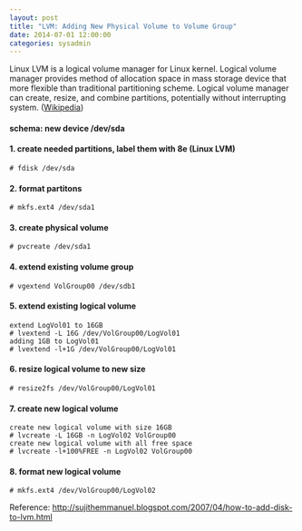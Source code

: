 ```yaml
---
layout: post
title: "LVM: Adding New Physical Volume to Volume Group"
date: 2014-07-01 12:00:00
categories: sysadmin
---
```


Linux LVM is a logical volume manager for Linux kernel. Logical volume manager provides method of allocation space in mass storage device that more flexible than traditional partitioning scheme. Logical volume manager can create, resize, and combine partitions, potentially without interrupting system. ([Wikipedia](http://en.wikipedia.org/wiki/Logical_Volume_Manager_(Linux)))

#### schema: new device /dev/sda

#### 1. create needed partitions, label them with 8e (Linux LVM)
    # fdisk /dev/sda
#### 2. format partitons
	# mkfs.ext4 /dev/sda1
#### 3. create physical volume
	# pvcreate /dev/sda1
####  4. extend existing volume group
	# vgextend VolGroup00 /dev/sdb1
#### 5. extend existing logical volume
	extend LogVol01 to 16GB
	# lvextend -L 16G /dev/VolGroup00/LogVol01
	adding 1GB to LogVol01
	# lvextend -l+1G /dev/VolGroup00/LogVol01
#### 6. resize logical volume to new size
	# resize2fs /dev/VolGroup00/LogVol01
#### 7. create new logical volume
	create new logical volume with size 16GB
	# lvcreate -L 16GB -n LogVol02 VolGroup00
	create new logical volume with all free space
	# lvcreate -l+100%FREE -n LogVol02 VolGroup00
#### 8. format new logical volume
	# mkfs.ext4 /dev/VolGroup00/LogVol02

Reference: http://sujithemmanuel.blogspot.com/2007/04/how-to-add-disk-to-lvm.html
